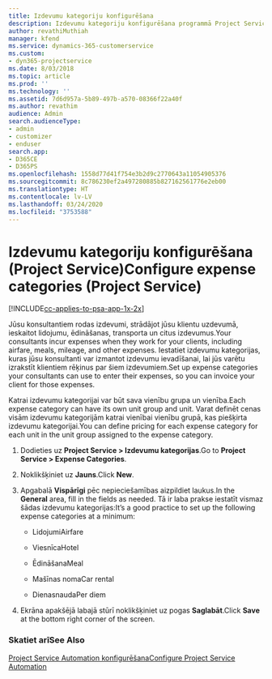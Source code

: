 ```yaml
---
title: Izdevumu kategoriju konfigurēšana
description: Izdevumu kategoriju konfigurēšana programmā Project Service
author: revathiMuthiah
manager: kfend
ms.service: dynamics-365-customerservice
ms.custom:
- dyn365-projectservice
ms.date: 8/03/2018
ms.topic: article
ms.prod: ''
ms.technology: ''
ms.assetid: 7d6d957a-5b89-497b-a570-08366f22a40f
ms.author: revathim
audience: Admin
search.audienceType:
- admin
- customizer
- enduser
search.app:
- D365CE
- D365PS
ms.openlocfilehash: 1558d77d41f754e3b2d9c2770643a11054905376
ms.sourcegitcommit: 8c786230ef2a497280885b827162561776e2eb00
ms.translationtype: HT
ms.contentlocale: lv-LV
ms.lasthandoff: 03/24/2020
ms.locfileid: "3753588"
---
```

# <a name="configure-expense-categories-project-service"></a><span data-ttu-id="59785-103">Izdevumu kategoriju konfigurēšana (Project Service)</span><span class="sxs-lookup"><span data-stu-id="59785-103">Configure expense categories (Project Service)</span></span>

[!INCLUDE[cc-applies-to-psa-app-1x-2x](../includes/cc-applies-to-psa-app-1x-2x.md)]

<span data-ttu-id="59785-104">Jūsu konsultantiem rodas izdevumi, strādājot jūsu klientu uzdevumā, ieskaitot lidojumu, ēdināšanas, transporta un citus izdevumus.</span><span class="sxs-lookup"><span data-stu-id="59785-104">Your consultants incur expenses when they work for your clients, including airfare, meals, mileage, and other expenses.</span></span> <span data-ttu-id="59785-105">Iestatiet izdevumu kategorijas, kuras jūsu konsultanti var izmantot izdevumu ievadīšanai, lai jūs varētu izrakstīt klientiem rēķinus par šiem izdevumiem.</span><span class="sxs-lookup"><span data-stu-id="59785-105">Set up expense categories your consultants can use to enter their expenses, so you can invoice your client for those expenses.</span></span>  
  
<span data-ttu-id="59785-106">Katrai izdevumu kategorijai var būt sava vienību grupa un vienība.</span><span class="sxs-lookup"><span data-stu-id="59785-106">Each expense category can have its own unit group and unit.</span></span> <span data-ttu-id="59785-107">Varat definēt cenas visām izdevumu kategorijām katrai vienībai vienību grupā, kas piešķirta izdevumu kategorijai.</span><span class="sxs-lookup"><span data-stu-id="59785-107">You can define pricing for each expense category for each unit in the unit group assigned to the expense category.</span></span>  
  
1.  <span data-ttu-id="59785-108">Dodieties uz **Project Service > Izdevumu kategorijas**.</span><span class="sxs-lookup"><span data-stu-id="59785-108">Go to **Project Service > Expense Categories**.</span></span>  
  
2.  <span data-ttu-id="59785-109">Noklikšķiniet uz **Jauns**.</span><span class="sxs-lookup"><span data-stu-id="59785-109">Click **New**.</span></span>  
  
3.  <span data-ttu-id="59785-110">Apgabalā **Vispārīgi** pēc nepieciešamības aizpildiet laukus.</span><span class="sxs-lookup"><span data-stu-id="59785-110">In the **General** area, fill in the fields as needed.</span></span> <span data-ttu-id="59785-111">Tā ir laba prakse iestatīt vismaz šādas izdevumu kategorijas:</span><span class="sxs-lookup"><span data-stu-id="59785-111">It’s a good practice to set up the following expense categories at a minimum:</span></span>  
  
    -   <span data-ttu-id="59785-112">Lidojumi</span><span class="sxs-lookup"><span data-stu-id="59785-112">Airfare</span></span>  
  
    -   <span data-ttu-id="59785-113">Viesnīca</span><span class="sxs-lookup"><span data-stu-id="59785-113">Hotel</span></span>  
  
    -   <span data-ttu-id="59785-114">Ēdināšana</span><span class="sxs-lookup"><span data-stu-id="59785-114">Meal</span></span>  
  
    -   <span data-ttu-id="59785-115">Mašīnas noma</span><span class="sxs-lookup"><span data-stu-id="59785-115">Car rental</span></span>  
  
    -   <span data-ttu-id="59785-116">Dienasnauda</span><span class="sxs-lookup"><span data-stu-id="59785-116">Per diem</span></span>  
  
4.  <span data-ttu-id="59785-117">Ekrāna apakšējā labajā stūrī noklikšķiniet uz pogas **Saglabāt**.</span><span class="sxs-lookup"><span data-stu-id="59785-117">Click **Save** at the bottom right corner of the screen.</span></span>  
  
### <a name="see-also"></a><span data-ttu-id="59785-118">Skatiet arī</span><span class="sxs-lookup"><span data-stu-id="59785-118">See Also</span></span>  
 [<span data-ttu-id="59785-119">Project Service Automation konfigurēšana</span><span class="sxs-lookup"><span data-stu-id="59785-119">Configure Project Service Automation</span></span>](../project-service/configure.md)
